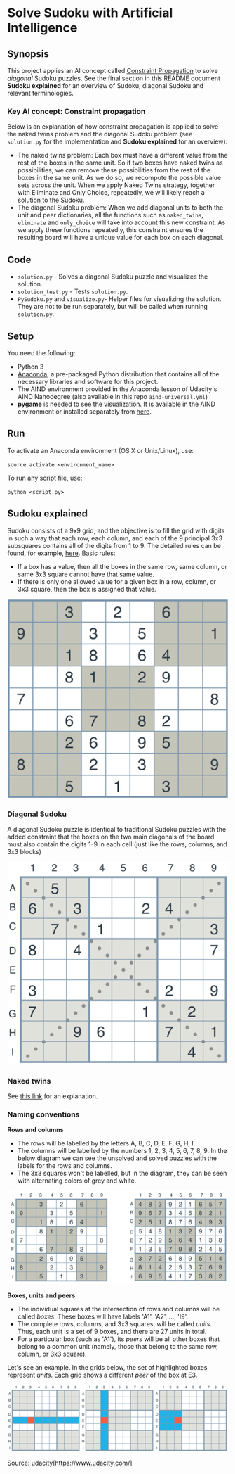 [//]: # (Image References)

[image1]: ./images/board.png "Sudoku board"
[image2]: ./images/diagonal.png "Diagonal Sudoku"
[image3]: ./images/labels.png "labels"
[image4]: ./images/peers.png "peers"


# Solve Sudoku with Artificial Intelligence

## Synopsis

This project applies an AI concept called [Constraint Propagation](https://en.wikipedia.org/wiki/Constraint_satisfaction) to solve _diagonal_ Sudoku puzzles. See the final section in this README document **Sudoku explained** for an overview of Sudoku, diagonal Sudoku and relevant terminologies.

### Key AI concept: Constraint propagation
Below is an explanation of how constraint propagation is applied to solve the naked twins problem and the diagonal Sudoku problem (see `solution.py` for the implementation and **Sudoku explained** for an overview):

* The naked twins problem: Each box must have a different value from the rest of the boxes in the same unit. So if two boxes have naked twins as possibilities, we can remove these possibilities from the rest of the boxes in the same unit. As we do so, we recompute the possible value sets across the unit. When we apply Naked Twins strategy, together with Eliminate and Only Choice, repeatedly, we will likely reach a solution to the Sudoku.
* The diagonal Sudoku problem: When we add diagonal units to both the unit and peer dictionaries, all the functions such as `naked_twins`, `eliminate` and `only_choice` will take into account this new constraint. As we apply these functions repeatedly, this constraint ensures the resulting board will have a unique value for each box on each diagonal.

## Code

* `solution.py` - Solves a diagonal Sudoku puzzle and visualizes the solution.
* `solution_test.py` - Tests `solution.py`.
* `PySudoku.py` and `visualize.py`- Helper files for visualizing the solution. They are not to be run separately, but will be called when running `solution.py`.

## Setup

You need the following:

* Python 3
* [Anaconda](https://www.continuum.io/downloads), a pre-packaged Python distribution that contains all of the necessary libraries and software for this project. 
* The AIND environment provided in the Anaconda lesson of Udacity's AIND Nanodegree (also available in this repo `aind-universal.yml`)
* **pygame** is needed to see the visualization. It is available in the AIND environment or installed separately from [here](http://www.pygame.org/download.shtml).

## Run

To activate an Anaconda environment (OS X or Unix/Linux), use:
    
`source activate <environment_name>`

To run any script file, use:

`python <script.py>`

## Sudoku explained

Sudoku consists of a 9x9 grid, and the objective is to fill the grid with digits in such a way that each row, each column, and each of the 9 principal 3x3 subsquares contains all of the digits from 1 to 9. The detailed rules can be found, for example, [here](http://www.conceptispuzzles.com/?uri=puzzle/sudoku/rules).
Basic rules:

* If a box has a value, then all the boxes in the same row, same column, or same 3x3 square cannot have that same value.
* If there is only one allowed value for a given box in a row, column, or 3x3 square, then the box is assigned that value.

![Sudoku board][image1]

### Diagonal Sudoku

A diagonal Sudoku puzzle is identical to traditional Sudoku puzzles with the added constraint that the boxes on the two main diagonals of the board must also contain the digits 1-9 in each cell (just like the rows, columns, and 3x3 blocks)

![Diagonal Sudoku][image2]

### Naked twins

See [this link](http://www.sudokudragon.com/tutorialnakedtwins.htm) for an explanation.

### Naming conventions

**Rows and columns**

* The rows will be labelled by the letters A, B, C, D, E, F, G, H, I.
* The columns will be labelled by the numbers 1, 2, 3, 4, 5, 6, 7, 8, 9. In the below diagram we can see the unsolved and solved puzzles with the labels for the rows and columns.
* The 3x3 squares won't be labelled, but in the diagram, they can be seen with alternating colors of grey and white.

![labels][image3]

**Boxes, units and peers**

* The individual squares at the intersection of rows and columns will be called _boxes_. These boxes will have labels 'A1', 'A2', ..., 'I9'.
* The complete rows, columns, and 3x3 squares, will be called _units_. Thus, each unit is a set of 9 boxes, and there are 27 units in total.
* For a particular box (such as 'A1'), its _peers_ will be all other boxes that belong to a common unit (namely, those that belong to the same row, column, or 3x3 square).

Let's see an example. In the grids below, the set of highlighted boxes represent _units_. Each grid shows a different _peer_ of the box at E3.

![peers][image4]

Source: udacity[https://www.udacity.com/]
